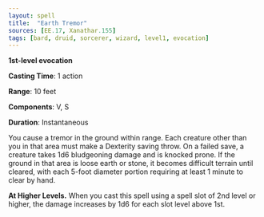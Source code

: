 ```yaml
---
layout: spell
title:  "Earth Tremor"
sources: [EE.17, Xanathar.155]
tags: [bard, druid, sorcerer, wizard, level1, evocation]
---
```


**1st-level evocation**

**Casting Time**: 1 action

**Range**: 10 feet

**Components**: V, S

**Duration**: Instantaneous

You cause a tremor in the ground within range. Each creature other than you in that area must make a Dexterity saving throw. On a failed save, a creature takes 1d6 bludgeoning damage and is knocked prone. If the ground in that area is loose earth or stone, it becomes difficult terrain until cleared, with each 5-foot diameter portion requiring at least 1 minute to clear by hand.

**At Higher Levels.** When you cast this spell using a spell slot of 2nd level or higher, the damage increases by 1d6 for each slot level above 1st.
